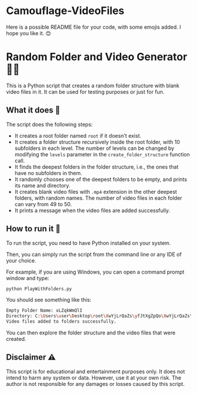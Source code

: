 # Camouflage-VideoFiles
Here is a possible README file for your code, with some emojis added. I hope you like it. 😊

# Random Folder and Video Generator 📁🎥

This is a Python script that creates a random folder structure with blank video files in it. It can be used for testing purposes or just for fun.

## What it does 🤔

The script does the following steps:

- It creates a root folder named `root` if it doesn't exist.
- It creates a folder structure recursively inside the root folder, with 10 subfolders in each level. The number of levels can be changed by modifying the `levels` parameter in the `create_folder_structure` function call.
- It finds the deepest folders in the folder structure, i.e., the ones that have no subfolders in them.
- It randomly chooses one of the deepest folders to be empty, and prints its name and directory.
- It creates blank video files with `.mp4` extension in the other deepest folders, with random names. The number of video files in each folder can vary from 49 to 50.
- It prints a message when the video files are added successfully.

## How to run it 🚀

To run the script, you need to have Python installed on your system.

Then, you can simply run the script from the command line or any IDE of your choice.

For example, if you are using Windows, you can open a command prompt window and type:

```bash
python PlayWithFolders.py
```

You should see something like this:

```bash
Empty Folder Name: xLZqkWmQlI
Directory: C:\Users\user\Desktop\root\XwYjLrQaZs\yfJtXgZpQo\XwYjLrQaZs\xLZqkWmQlI
Video files added to folders successfully.
```

You can then explore the folder structure and the video files that were created.

## Disclaimer ⚠️

This script is for educational and entertainment purposes only. It does not intend to harm any system or data. However, use it at your own risk. The author is not responsible for any damages or losses caused by this script.
